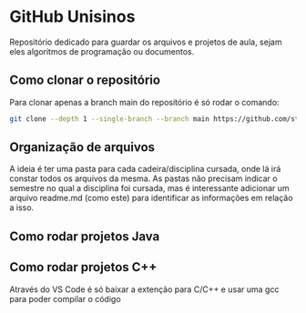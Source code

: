 # GitHub Unisinos

Repositório dedicado para guardar os arquivos e projetos de aula, sejam eles algoritmos de programação ou documentos.

## Como clonar o repositório

Para clonar apenas a branch main do repositório é só rodar o comando:

``` sh
git clone --depth 1 --single-branch --branch main https://github.com/stahlbia/unisinos-cic.git
```

## Organização de arquivos

A ideia é ter uma pasta para cada cadeira/disciplina cursada, onde lá irá constar todos os arquivos da mesma. As pastas não precisam indicar o semestre no qual a disciplina foi cursada, mas é interessante adicionar um arquivo readme.md (como este) para identificar as informações em relação a isso.

## Como rodar projetos Java

## Como rodar projetos C++

Através do VS Code é só baixar a extenção para C/C++ e usar uma gcc para poder compilar o código